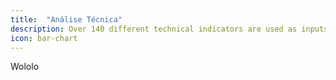 ```yaml
---
title:  "Análise Técnica"
description: Over 140 different technical indicators are used as inputs.
icon: bar-chart
---
```

Wololo

